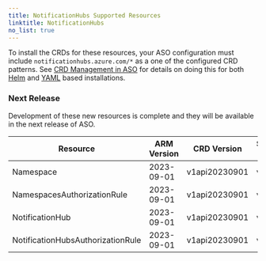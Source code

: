 ```yaml
---
title: NotificationHubs Supported Resources
linktitle: NotificationHubs
no_list: true
---
```

To install the CRDs for these resources, your ASO configuration must include `notificationhubs.azure.com/*` as a one of the configured CRD patterns. See [CRD Management in ASO](https://azure.github.io/azure-service-operator/guide/crd-management/) for details on doing this for both [Helm](https://azure.github.io/azure-service-operator/guide/crd-management/#helm) and [YAML](https://azure.github.io/azure-service-operator/guide/crd-management/#yaml) based installations.

### Next Release

Development of these new resources is complete and they will be available in the next release of ASO.

| Resource                          | ARM Version | CRD Version   | Supported From | Sample |
|-----------------------------------|-------------|---------------|----------------|--------|
| Namespace                         | 2023-09-01  | v1api20230901 | v2.12.0        | -      |
| NamespacesAuthorizationRule       | 2023-09-01  | v1api20230901 | v2.12.0        | -      |
| NotificationHub                   | 2023-09-01  | v1api20230901 | v2.12.0        | -      |
| NotificationHubsAuthorizationRule | 2023-09-01  | v1api20230901 | v2.12.0        | -      |

